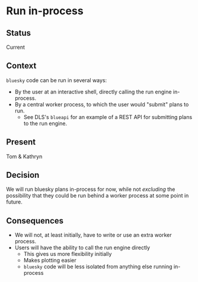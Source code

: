 # Run in-process

## Status

Current

## Context

`bluesky` code can be run in several ways:
- By the user at an interactive shell, directly calling the run engine in-process.
- By a central worker process, to which the user would "submit" plans to run.
  - See DLS's `blueapi` for an example of a REST API for submitting plans to the run engine.

## Present

Tom & Kathryn

## Decision

We will run bluesky plans in-process for now, while not _excluding_ the possibility
that they could be run behind a worker process at some point in future.

## Consequences

- We will not, at least initially, have to write or use an extra worker process.
- Users will have the ability to call the run engine directly
  - This gives us more flexibility initially
  - Makes plotting easier
  - `bluesky` code will be less isolated from anything else running in-process